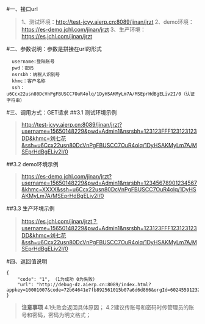 #一、接口url
>1、测试环境：http://test-jcyy.aierp.cn:8089/jinan/jrzt
2、demo环境：https://es-demo.jchl.com/jinan/jrzt
3、生产环境：https://es.jchl.com/jinan/jrzt

#二、参数说明：参数是拼接在url的形式

```
  username:登陆账号
  pwd：密码
  nsrsbh：纳税人识别号
  khmc：客户名称
  ssh： u6Ccx22usn80DcVnPgFBUSCC7OuR4olq/1DyHSAKMyLm7A/MSEprHdBgELiv2I/0（认证字符串） 
```

#三、调用方式：GET请求
##3.1 测试环境示例
>http://test-jcyy.aierp.cn:8089/jinan/jrzt?username=15650148229&pwd=Admin1&nsrsbh=123123FFF123123123DD&khmc=刘七花&ssh=u6Ccx22usn80DcVnPgFBUSCC7OuR4olq/1DyHSAKMyLm7A/MSEprHdBgELiv2I/0

##3.2 demo环境示例
>https://es-demo.jchl.com/jinan/jrzt?username=15650148229&pwd=Admin1&nsrsbh=12345678901234567&khmc=XXXX&ssh=u6Ccx22usn80DcVnPgFBUSCC7OuR4olq/1DyHSAKMyLm7A/MSEprHdBgELiv2I/0

##3.3 生产环境示例
>https://es.jchl.com/jinan/jrzt？username=15650148229&pwd=Admin1&nsrsbh=123123FFF123123123DD&khmc=刘七花&ssh=u6Ccx22usn80DcVnPgFBUSCC7OuR4olq/1DyHSAKMyLm7A/MSEprHdBgELiv2I/0

#四、返回值说明
```
{
    "code": "1", （1为成功 0为失败）
    "url": "http://debug-dz.aierp.cn:8089/index.html?appkey=10001007&code=72b64641e7fb892561015b07a6d6d866&orgId=6024559123208192&orgName=%E5%88%98%E4%B8%83%E8%8A%B1"
}
```

>**注意事项**
4.1失败会返回具体原因；
4.2建议传账号和密码时传管理员的账号和密码，密码为明文格式；